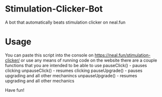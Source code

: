 # Stimulation-Clicker-Bot
A bot that automatically beats stimulation clicker on neal.fun
# Usage
You can paste this script into the console on https://neal.fun/stimulation-clicker/ or use any means of running code on the website
there are a couple functions that you are intended to be able to use
pauseClick() - pauses clicking
unpauseClick() - resumes clicking
pauseUpgrade() - pauses upgrading and all other mechanincs
unpauseUpgrade() - resumes upgrading and all other mechanics

Have fun!
